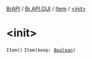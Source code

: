 [BrAPI](../../index.md) / [Br.API.GUI](../index.md) / [Item](index.md) / [&lt;init&gt;](./-init-.md)

# &lt;init&gt;

`Item()`
`Item(keep: `[`Boolean`](https://kotlinlang.org/api/latest/jvm/stdlib/kotlin/-boolean/index.html)`)`